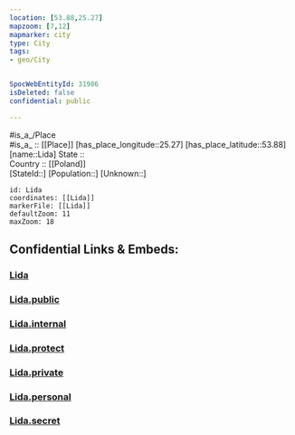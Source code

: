 ```yaml
---
location: [53.88,25.27] 
mapzoom: [7,12] 
mapmarker: city 
type: City
tags:
- geo/City


SpocWebEntityId: 31986
isDeleted: false
confidential: public

---
```

#is_a_/Place  
#is_a_ :: [[Place]] 
[has_place_longitude::25.27] 
[has_place_latitude::53.88] 
[name::Lida] 
State ::  
Country :: [[Poland]]  
[StateId::] 
[Population::] 
[Unknown::] 


```leaflet
id: Lida
coordinates: [[Lida]] 
markerFile: [[Lida]] 
defaultZoom: 11 
maxZoom: 18
```


## Confidential Links & Embeds: 

### [Lida](/_Standards/Earth/Continent/Europe/Europe~East/Belarus/Oblasts~Belarus/Grodno/City/Lida.md) 

### [Lida.public](/_public/Earth/Continent/Europe/Europe~East/Belarus/Oblasts~Belarus/Grodno/City/Lida.public.md) 

### [Lida.internal](/_internal/Earth/Continent/Europe/Europe~East/Belarus/Oblasts~Belarus/Grodno/City/Lida.internal.md) 

### [Lida.protect](/_protect/Earth/Continent/Europe/Europe~East/Belarus/Oblasts~Belarus/Grodno/City/Lida.protect.md) 

### [Lida.private](/_private/Earth/Continent/Europe/Europe~East/Belarus/Oblasts~Belarus/Grodno/City/Lida.private.md) 

### [Lida.personal](/_personal/Earth/Continent/Europe/Europe~East/Belarus/Oblasts~Belarus/Grodno/City/Lida.personal.md) 

### [Lida.secret](/_secret/Earth/Continent/Europe/Europe~East/Belarus/Oblasts~Belarus/Grodno/City/Lida.secret.md)


